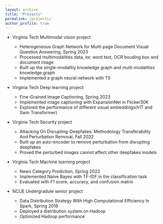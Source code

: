 ```yaml
---
layout: archive
title: "Projects"
permalink: /projects/
author_profile: true
---
```


- Virginia Tech Multimodal vision project
  - Heterogeneous Graph Network for Multi-page Document Visual Question Answering, Spring 2023
  - Processed multimodalities data, ex: word text, OCR bouding box and document image
  - Built up the single-modalitiy knowledge graph and multi-modalities knowledge graph
  - Implemented a graph neural network with T5

- Virginia Tech Deep learning project
  - Fine-Grained Image Captioning, Spring 2023
  - Implemented image captioning with ExpansionNet in Flicker30K
  - Explored the performance of different visual embeddings(ViT and Swin Transformer)

- Virginia Tech Security project
  - Attacking On Disrupting-Deepfakes: Methodology Transferability And Perturbation Removal, Fall 2022
  - Built up an auto-encoder to remove perturbation from disrupting deepfakes
  - Proved the perturbed images cannot affect other deepfakes models

- Virginia Tech Machine learning project
  - News Category Prediction, Spring 2022
  - Implemented Naive Bayes with TF-IDF in the classification task
  - Evaluated with F1 score, accuracy, and confusion matrix

- NCUE Undergradute senior project
  - Data Distribution Strategy With High Computational Efficiency In Spark, Spring 2019
  - Deployed a distribution system on Hadoop
  - Optimized Hadoop performance
